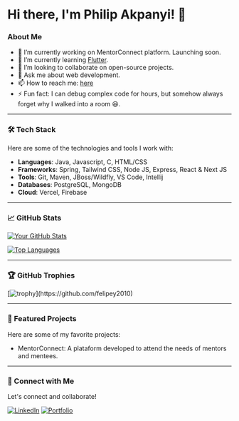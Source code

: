 # Hi there, I'm Philip Akpanyi! 👋

### About Me
- 🔭 I’m currently working on MentorConnect platform. Launching soon.
- 🌱 I’m currently learning [Flutter](https://flutter.dev/).
- 👯 I’m looking to collaborate on open-source projects.
- 💬 Ask me about web development.
- 📫 How to reach me: [here](https://dev-philip.vercel.app/about?tab=contact)
- ⚡ Fun fact: I can debug complex code for hours, but somehow always forget why I walked into a room 😆.

---

### 🛠️ Tech Stack
Here are some of the technologies and tools I work with:

- **Languages**: Java, Javascript, C, HTML/CSS
- **Frameworks**: Spring, Tailwind CSS, Node JS, Express, React & Next JS
- **Tools**: Git, Maven, JBoss/Wildfly, VS Code, Intellij  
- **Databases**: PostgreSQL, MongoDB
- **Cloud**: Vercel, Firebase
  
---

### 📈 GitHub Stats
[![Your GitHub Stats](https://github-readme-stats.vercel.app/api?username=felipey2010&show_icons=true&theme=radical)](https://github.com/felipey2010)

[![Top Languages](https://github-readme-stats.vercel.app/api/top-langs/?username=felipey2010&layout=compact&theme=radical&langs_count=15&hide_progress=true)](https://github.com/felipey2010)

---

### 🏆 GitHub Trophies
[![trophy](https://github-profile-trophy.vercel.app/?username=felipey2010&theme=onedark&rank=-?)](https://github.com/felipey2010)

---

### 📂 Featured Projects
Here are some of my favorite projects:

- MentorConnect: A plataform developed to attend the needs of mentors and mentees.

---

### 🔗 Connect with Me
Let's connect and collaborate!

[![LinkedIn](https://img.shields.io/badge/LinkedIn-0077B5?style=for-the-badge&logo=linkedin&logoColor=white)](https://www.linkedin.com/in/philip-mahama-akpanyi/)
[![Portfolio](https://img.shields.io/badge/Portfolio-000000?style=for-the-badge&logo=About.me&logoColor=white)](https://dev-philip.vercel.app/)
